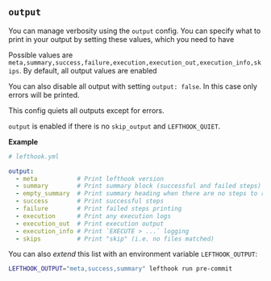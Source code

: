 ## `output`

You can manage verbosity using the `output` config. You can specify what to print in your output by setting these values, which you need to have

Possible values are `meta,summary,success,failure,execution,execution_out,execution_info,skips`.
By default, all output values are enabled

You can also disable all output with setting `output: false`. In this case only errors will be printed.

This config quiets all outputs except for errors.

`output` is enabled if there is no `skip_output` and `LEFTHOOK_QUIET`.

**Example**

```yml
# lefthook.yml

output:
  - meta           # Print lefthook version
  - summary        # Print summary block (successful and failed steps)
  - empty_summary  # Print summary heading when there are no steps to run
  - success        # Print successful steps
  - failure        # Print failed steps printing
  - execution      # Print any execution logs
  - execution_out  # Print execution output
  - execution_info # Print `EXECUTE > ...` logging
  - skips          # Print "skip" (i.e. no files matched)
```

You can also *extend* this list with an environment variable `LEFTHOOK_OUTPUT`:

```bash
LEFTHOOK_OUTPUT="meta,success,summary" lefthook run pre-commit
```
